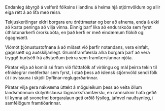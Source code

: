 Endanleg ábyrgð á velferð fólksins í landinu á heima hjá stjórnvöldum og allir eiga rétt á að lifa með reisn.

Tekjuskerðingar eldri borgara eru óréttmætar og ber að afnema, enda á ekki að kosta peninga að vilja vinna. Einnig þarf líka að endurskoða sem fyrst úthlutunarkerfi örorkubóta, en það kerfi er með eindæmum flókið og ógagnsætt.

Viðmót þjónustustofnana á að miðast við þarfir notandans, vera einfalt, gagnsætt og auðskiljanlegt. Grunnframfærsla allra borgara þarf að vera tryggð burtséð frá aðstæðum þeirra sem framfærslunnar njóta.

Píratar vilja að komið sé fram við flóttafólk af virðingu og mál þeirra tekin til efnislegrar meðferðar sem fyrst, í stað þess að íslensk stjórnvöld sendi fólk út í óvissuna í skjóli Dyflinar-reglugerðarinnar.

Píratar vilja gera nákvæma úttekt á möguleikum þess að veita öllum landsmönnum skilyrðislausa lágmarksframfærslu, en rannsóknir hafa gefið til kynna að svonefnd borgaralaun geti orðið fýsileg, jafnvel nauðsynleg, í samfélögum framtíðarinnar.
